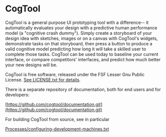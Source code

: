 # CogTool
CogTool is a general purpose UI prototyping tool with a difference--
it automatically evaluates your design with a predictive human
performance model (a "cognitive crash dummy"). Simply create a
storyboard of your design idea with sketches, images or on a canvas
with CogTool's widgets, demonstrate tasks on that storyboard, then
press a button to produce a valid cognitive model predicting how long
it will take a skilled user to complete those tasks. CogTool can be
used today to baseline your current interface, or compare competitors'
interfaces, and predict how much better your new designs will be.

CogTool is free software, released under the FSF Lesser Gnu Public
License. [See LICENSE.txt for details](https://github.com/CogTool-Modern/cogtool/blob/master/LICENSE.txt).

There is a separate repository of documentation, both for end users
and for developers:

[https://github.com/cogtool/documentation.git](https://github.com/cogtool/documentation.git)

For building CogTool from source, see in particular

[Processes/configuring-development-machines.txt](https://github.com/cogtool/documentation/blob/master/Processes/configuring-development-machines.txt)


